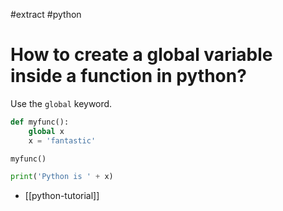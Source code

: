 #extract
#python

# How to create a global variable inside a function in python?
Use the `global` keyword.

```python
def myfunc():
    global x
    x = 'fantastic'

myfunc()

print('Python is ' + x)
```

- [[python-tutorial]]
